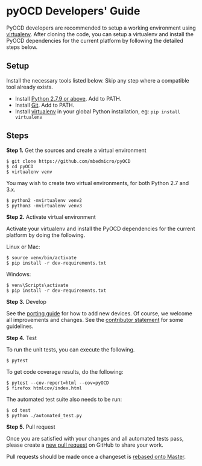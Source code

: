 pyOCD Developers' Guide
=======================

PyOCD developers are recommended to setup a working environment using
[virtualenv](https://virtualenv.pypa.io/en/latest/). After cloning
the code, you can setup a virtualenv and install the PyOCD
dependencies for the current platform by following the detailed steps below.

## Setup
Install the necessary tools listed below. Skip any step where a compatible tool already exists.

* Install [Python 2.7.9 or above](https://www.python.org/downloads/). Add to PATH.
* Install [Git](https://git-scm.com/downloads). Add to PATH.
* Install [virtualenv](https://virtualenv.pypa.io/en/latest/) in your global Python installation, eg: `pip install virtualenv`

## Steps

**Step 1.** Get the sources and create a virtual environment

```
$ git clone https://github.com/mbedmicro/pyOCD
$ cd pyOCD
$ virtualenv venv
```

You may wish to create two virtual environments, for both Python 2.7 and 3.x.

```
$ python2 -mvirtualenv venv2
$ python3 -mvirtualenv venv3
```

**Step 2.** Activate virtual environment

Activate your virtualenv and install the PyOCD dependencies for the current platform by doing
the following.

Linux or Mac:
```
$ source venv/bin/activate
$ pip install -r dev-requirements.txt
```

Windows:
```
$ venv\Scripts\activate
$ pip install -r dev-requirements.txt
```

**Step 3.** Develop

See the [porting guide](ADDING_NEW_DEVICES.md) for how to add new devices. Of course, we welcome
all improvements and changes. See the [contributor statement](../CONTRIBUTING.md) for some guidelines.

**Step 4.** Test

To run the unit tests, you can execute the following.

```
$ pytest
```

To get code coverage results, do the following:

```
$ pytest --cov-report=html --cov=pyOCD
$ firefox htmlcov/index.html
```

The automated test suite also needs to be run:

```
$ cd test
$ python ./automated_test.py
```

**Step 5.** Pull request

Once you are satisfied with your changes and all automated tests pass, please create a
[new pull request](https://github.com/mbedmicro/pyOCD/pull/new/master) on GitHub to share your work.

Pull requests should be made once a changeset is [rebased onto Master](https://www.atlassian.com/git/tutorials/merging-vs-rebasing/workflow-walkthrough).

